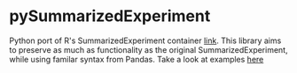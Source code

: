 # pySummarizedExperiment
Python port of R's SummarizedExperiment container [link](https://bioconductor.org/packages/release/bioc/vignettes/SummarizedExperiment/inst/doc/SummarizedExperiment.html). This library aims to preserve as much as functionality as the original SummarizedExperiment, while using familar syntax from Pandas. Take a look at examples [here](https://github.com/Pascallio/pySummarizedExperiment/blob/main/example.ipynb)


